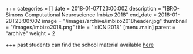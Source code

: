 +++
categories = []
date = 2018-01-07T23:00:00Z
description = "IBRO-Simons Computational Neuroscience Imbizo 2018"
end_date = 2018-01-28T23:00:00Z
image = "/images/archive/imbizo2018header.jpg"
thumbnail = "/images/imbizo2018.png"
title = "isiCNI2018"
[menu.main]
parent = "archive"
weight = 2

+++
past students can find the school material available [here](http://isicni.gatsby.ucl.ac.uk/2018 "2018 material")